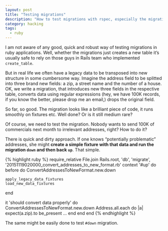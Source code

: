 ```yaml
---
layout: post
title: "Testing migrations"
description: "How to test migrations with rspec, especially the migrations, that heavily change the data"
category: hacking
tags:
  - ruby
---
```


I am not aware of any good, quick and robust way of testing migrations in ruby applications. Well,
whether the migrations just creates a new table it’s usually safe to rely on those guys in
Rails team who implemented `create_table`.

But in real life we often have a legacy data to be transposed into new structure in some
cumbersome way. Imagine the address field to be splitted into three brand new fields:
a zip, a street name and the number of a house. OK, we write a migration, that
introduces new three fields in the respective table, converts data using regular
expressions (hey, we have 100K records, if you know the better, please drop me an email,)
drops the original field.

So far, so good. The migration looks like a brilliant piece of code, it runs smoothly
on fixtures etc. Well done? Or is it still medium rare?

Of course, we need to test the migration. Nobody wants to send 100K of commercials next
month to irrelevant addresses, right? How to do it?

There is quick and dirty approach. If one knows “potentially problematic” addresses,
she might **create a simple fixture with that data and run the migration `down` and
then back `up`**. That simple.

{% highlight ruby %}
require_relative File.join Rails.root,
                           'db',
                           'migrate',
                           '20151119020000_convert_addresses_to_new_format.rb'
context '#up' do
  before do
    ConvertAddressesToNewFormat.new.down

    apply_legacy_data_fixtures
    load_new_data_fixtures
  end

  it 'should convert data properly' do
    ConvertAddressesToNewFormat.new.down
    Address.all.each do |a|
      expect(a.zip).to be_present
      ...
    end
  end
end
{% endhighlight %}

The same might be easily done to test `#down` migration.
